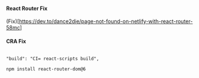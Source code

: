 #### React Router Fix

(Fix)[https://dev.to/dance2die/page-not-found-on-netlify-with-react-router-58mc]

#### CRA Fix

``` 

"build": "CI= react-scripts build",

```

```sh
npm install react-router-dom@6
```
